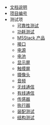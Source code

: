 <!-- docs/_sidebar.md -->

 
- [文档说明](./文档说明/intro.md) 
- [项目编号](./项目编号/intro.md) 
- 测试项
    - [可靠性测试](./测试项/可靠性测试.md)
    - [功耗测试](./测试项/功耗测试.md)
    - [M5Stack 产品](./测试项/M5Stack.md)
    - [接口](./测试项/接口.md)
    - [电源](./测试项/电源.md)
    - [电池](./测试项/电池.md)
    - [显示屏](./测试项/显示屏.md)
    - [触摸屏](./测试项/触摸屏.md)
    - [摄像头](./测试项/摄像头.md)
    - [音频](./测试项/音频.md)
    - [无线通信](./测试项/无线通信.md)
    - [有线通信](./测试项/有线通信.md)
    - [传感器](./测试项/传感器.md)
    - [执行器](./测试项/执行器.md)
    - [装配测试](./测试项/装配测试.md)
    - [结构测试](./测试项/结构测试.md)
